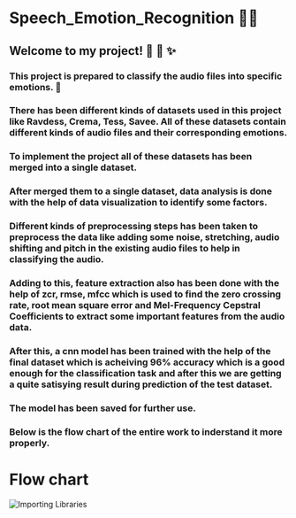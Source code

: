 # Speech_Emotion_Recognition 🚀🎵
## Welcome to my project! 🎉 🚀 ✨  
### This project is prepared to classify the audio files into specific emotions. 🎵  
### There has been different kinds of datasets used in this project like **Ravdess**, **Crema**, **Tess**, **Savee**. All of these datasets contain different kinds of audio files and their corresponding emotions.   
### To implement the project all of these datasets has been merged into a single dataset.  
### After merged them to a single dataset, data analysis is done with the help of data visualization to identify some factors.  
### Different kinds of preprocessing steps has been taken to preprocess the data like adding some noise, stretching, audio shifting and pitch in the existing audio files to help in classifying the audio.  
### Adding to this, feature extraction also has been done with the help of zcr, rmse, mfcc which is used to find the zero crossing rate, root mean square error and Mel-Frequency Cepstral Coefficients to extract some important features from the audio data.  
### After this, a cnn model has been trained with the help of the final dataset which is acheiving 96% accuracy which is a good enough for the classification task and after this we are getting a quite satisying result during prediction of the test dataset.  
### The model has been saved for further use.    
### Below is the flow chart of the entire work to inderstand it more properly.  
# Flow chart
![Importing Libraries](https://github.com/user-attachments/assets/1843117a-fe98-4466-84cd-ba52ead3c595)
